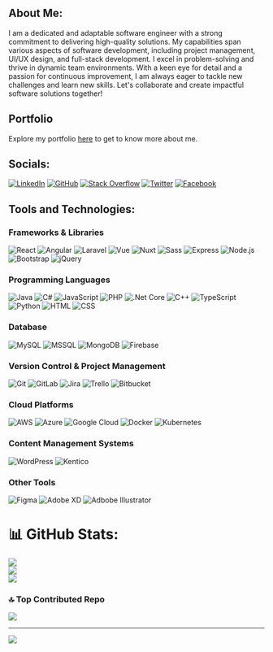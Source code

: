 ## About Me:

I am a dedicated and adaptable software engineer with a strong commitment to delivering high-quality solutions. My capabilities span various aspects of software development, including project management, UI/UX design, and full-stack development. I excel in problem-solving and thrive in dynamic team environments. With a keen eye for detail and a passion for continuous improvement, I am always eager to tackle new challenges and learn new skills. Let's collaborate and create impactful software solutions together!

## Portfolio

Explore my portfolio [here](https://your-portfolio-link.com) to get to know more about me.


## Socials:

[![LinkedIn](https://img.icons8.com/?size=30&id=13930&format=png&color=000000)](https://linkedin.com/in/lankeshhalangoda) [![GitHub](https://img.icons8.com/?size=30&id=46565&format=png&color=000000)](https://github.com/lankeshhalangoda) [![Stack Overflow](https://img.icons8.com/?size=30&id=13955&format=png&color=000000)](https://stackoverflow.com/users/your-user-id) [![Twitter](https://img.icons8.com/?size=30&id=phOKFKYpe00C&format=png&color=656b66)](https://twitter.com/your-username) [![Facebook](https://img.icons8.com/?size=30&id=13912&format=png&color=000000)](https://facebook.com/your-username)
 
## Tools and Technologies:

### Frameworks & Libraries
![React](https://img.icons8.com/?size=30&id=123603&format=png&color=000000) ![Angular](https://img.icons8.com/?size=30&id=71257&format=png&color=000000) ![Laravel](https://img.icons8.com/?size=30&id=hUvxmdu7Rloj&format=png&color=000000) ![Vue](https://img.icons8.com/?size=30&id=rY6agKizO9eb&format=png&color=000000) ![Nuxt](https://img.icons8.com/?size=30&id=nvrsJYs7j9Vb&format=png&color=000000) ![Sass](https://img.icons8.com/?size=30&id=WNoJgbzDr3i2&format=png&color=000000) ![Express](https://img.icons8.com/?size=30&id=hsPbhkOH4FMe&format=png&color=000000) ![Node.js](https://img.icons8.com/?size=30&id=EzPCiQUqWWEa&format=png&color=000000) ![Bootstrap](https://img.icons8.com/?size=30&id=4PiNHtUJVbLs&format=png&color=000000) ![jQuery](https://img.icons8.com/?size=30&id=yWv6GQVz58uJ&format=png&color=000000)

### Programming Languages
![Java](https://img.icons8.com/?size=30&id=13679&format=png&color=000000) ![C#](https://img.icons8.com/?size=30&id=45490&format=png&color=000000) ![JavaScript](https://img.icons8.com/?size=30&id=108784&format=png&color=000000) ![PHP](https://img.icons8.com/?size=30&id=fAMVO_fuoOuC&format=png&color=000000) ![.Net Core](https://img.icons8.com/?size=30&id=1BC75jFEBED6&format=png&color=000000) ![C++](https://img.icons8.com/?size=30&id=40669&format=png&color=000000) ![TypeScript](https://img.icons8.com/?size=30&id=uJM6fQYqDaZK&format=png&color=000000) ![Python](https://img.icons8.com/?size=30&id=13441&format=png&color=000000) ![HTML](https://img.icons8.com/?size=30&id=20909&format=png&color=000000) ![CSS](https://img.icons8.com/?size=30&id=21278&format=png&color=000000)

### Database
![MySQL](https://img.icons8.com/?size=30&id=9nLaR5KFGjN0&format=png&color=000000) ![MSSQL](https://img.icons8.com/?size=30&id=laYYF3dV0Iew&format=png&color=000000) ![MongoDB](https://img.icons8.com/?size=30&id=bosfpvRzNOG8&format=png&color=000000) ![Firebase](https://img.icons8.com/?size=30&id=62452&format=png&color=000000)

### Version Control & Project Management
![Git](https://img.icons8.com/?size=30&id=20906&format=png&color=000000) ![GitLab](https://img.icons8.com/?size=30&id=34886&format=png&color=000000) ![Jira](https://img.icons8.com/?size=25&id=x2g9nPCwQPOn&format=png&color=000000) ![Trello](https://img.icons8.com/?size=25&id=EREcg1COGLlB&format=png&color=000000) ![Bitbucket](https://img.icons8.com/?size=25&id=oROcPah5ues6&format=png&color=000000)

### Cloud Platforms
![AWS](https://img.icons8.com/?size=30&id=33039&format=png&color=000000) ![Azure](https://img.icons8.com/?size=30&id=81727&format=png&color=000000) ![Google Cloud](https://img.icons8.com/?size=30&id=20774&format=png&color=000000) ![Docker](https://img.icons8.com/?size=30&id=LdUzF8b5sz2R&format=png&color=000000) ![Kubernetes](https://img.icons8.com/?size=30&id=cvzmaEA4kC0o&format=png&color=000000)

### Content Management Systems
![WordPress](https://img.icons8.com/?size=30&id=gjVkeGTRPkpG&format=png&color=000000) ![Kentico](https://img.icons8.com/?size=30&id=13664&format=png&color=000000)

### Other Tools
![Figma](https://img.icons8.com/?size=30&id=zfHRZ6i1Wg0U&format=png&color=000000) ![Adobe XD](https://img.icons8.com/?size=30&id=4VVL78edhbW9&format=png&color=000000) ![Adbobe Illustrator](https://img.icons8.com/?size=30&id=13631&format=png&color=000000)

# 📊 GitHub Stats:
![](https://github-readme-stats.vercel.app/api?username=lankeshhalangoda&theme=radical&hide_border=false&include_all_commits=false&count_private=false)<br/>
![](https://github-readme-streak-stats.herokuapp.com/?user=lankeshhalangoda&theme=radical&hide_border=false)<br/>
![](https://github-readme-stats.vercel.app/api/top-langs/?username=lankeshhalangoda&theme=radical&hide_border=false&include_all_commits=false&count_private=false&layout=compact)


### 🔝 Top Contributed Repo
![](https://github-contributor-stats.vercel.app/api?username=lankeshhalangoda&limit=5&theme=dark&combine_all_yearly_contributions=true)

---
[![](https://visitcount.itsvg.in/api?id=lankeshhalangoda&icon=0&color=0)](https://visitcount.itsvg.in)

<!-- Proudly created with GPRM ( https://gprm.itsvg.in ) -->
